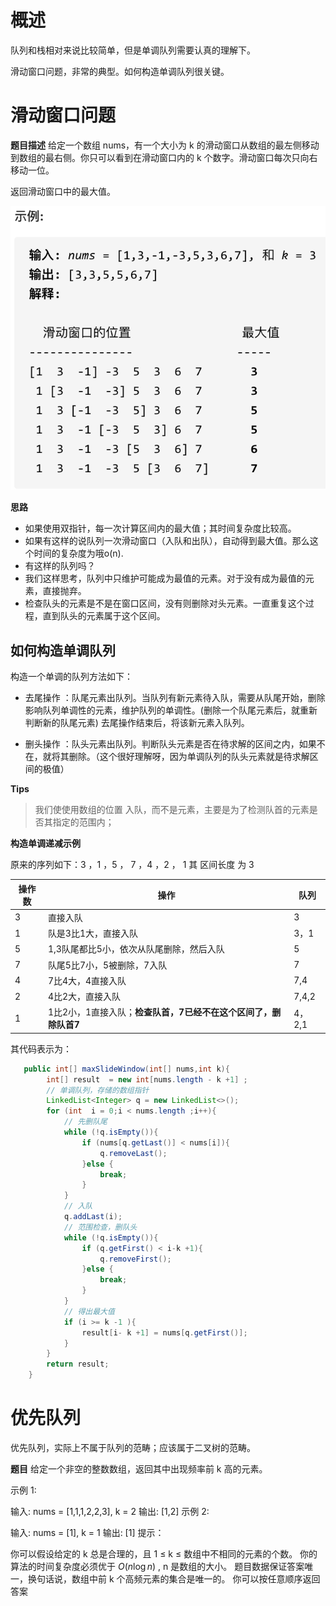 # 概述

队列和栈相对来说比较简单，但是单调队列需要认真的理解下。


滑动窗口问题，非常的典型。如何构造单调队列很关键。

# 滑动窗口问题

**题目描述**
给定一个数组 nums，有一个大小为 k 的滑动窗口从数组的最左侧移动到数组的最右侧。你只可以看到在滑动窗口内的 k 个数字。滑动窗口每次只向右移动一位。

返回滑动窗口中的最大值。


![image](./img/239.%E6%BB%91%E5%8A%A8%E7%AA%97%E5%8F%A3%E6%9C%80%E5%A4%A7%E5%80%BC.png)


**思路**

- 如果使用双指针，每一次计算区间内的最大值；其时间复杂度比较高。
- 如果有这样的说队列一次滑动窗口（入队和出队），自动得到最大值。那么这个时间的复杂度为哦o(n).
- 有这样的队列吗？
- 我们这样思考，队列中只维护可能成为最值的元素。对于没有成为最值的元素，直接抛弃。
- 检查队头的元素是不是在窗口区间，没有则删除对头元素。一直重复这个过程，直到队头的元素属于这个区间。

## 如何构造单调队列

构造一个单调的队列方法如下：

- 去尾操作 ：队尾元素出队列。当队列有新元素待入队，需要从队尾开始，删除影响队列单调性的元素，维护队列的单调性。(删除一个队尾元素后，就重新判断新的队尾元素)
去尾操作结束后，将该新元素入队列。

- 删头操作 ：队头元素出队列。判断队头元素是否在待求解的区间之内，如果不在，就将其删除。（这个很好理解呀，因为单调队列的队头元素就是待求解区间的极值）

**Tips**
> 我们使使用数组的位置 入队，而不是元素，主要是为了检测队首的元素是否其指定的范围内；



**构造单调递减示例**

原来的序列如下：3 ，1 ，5 ， 7 ，4 ，2 ， 1 其 区间长度 为 3

操作数| 操作 |队列 
---|--|--
3| 直接入队|3
1|队是3比1大，直接入队|3，1
5|1,3队尾都比5小，依次从队尾删除，然后入队|5
7|队尾5比7小，5被删除，7入队|7
4|7比4大，4直接入队|7,4
2|4比2大，直接入队|7,4,2
1|1比2小，1直接入队；**检查队首，7已经不在这个区间了，删除队首7**|4，2,1


其代码表示为：

```java
   public int[] maxSlideWindow(int[] nums,int k){
        int[] result  = new int[nums.length - k +1] ;
        // 单调队列，存储的数组指针
        LinkedList<Integer> q = new LinkedList<>();
        for (int  i = 0;i < nums.length ;i++){
            // 先删队尾
            while (!q.isEmpty()){
                if (nums[q.getLast()] < nums[i]){
                    q.removeLast();
                }else {
                    break;
                }
            }
            // 入队
            q.addLast(i);
            // 范围检查，删队头
            while (!q.isEmpty()){
                if (q.getFirst() < i-k +1){
                    q.removeFirst();
                }else {
                    break;
                }
            }
            // 得出最大值
            if (i >= k -1 ){
                result[i- k +1] = nums[q.getFirst()];
            }
        }
        return result;
    }
```

# 优先队列

优先队列，实际上不属于队列的范畴；应该属于二叉树的范畴。

**题目**
给定一个非空的整数数组，返回其中出现频率前 k 高的元素。


示例 1:

输入: nums = [1,1,1,2,2,3], k = 2
输出: [1,2]
示例 2:

输入: nums = [1], k = 1
输出: [1]
提示：

你可以假设给定的 k 总是合理的，且 1 ≤ k ≤ 数组中不相同的元素的个数。
你的算法的时间复杂度必须优于 $O(n \log n)$ , n 是数组的大小。
题目数据保证答案唯一，换句话说，数组中前 k 个高频元素的集合是唯一的。
你可以按任意顺序返回答案